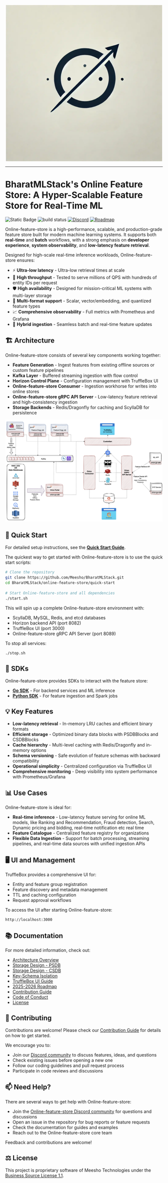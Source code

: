 <p align="center">
  <img src="assets/logov2.webp" alt="Online-feature-store" width="500"/>
</p>

----
# BharatMLStack's Online Feature Store: A Hyper-Scalable Feature Store for Real-Time ML

![Static Badge](https://img.shields.io/badge/oss_lifecycle-active-green) 
![build status](https://github.com/Meesho/BharatMLStack/actions/workflows/online-feature-store.yml/badge.svg)
[![Discord](https://img.shields.io/badge/Discord-Join%20Chat-5865F2?logo=discord&logoColor=white)](https://discord.gg/XkT7XsV2AU)
[![Roadmap](https://img.shields.io/badge/Project-Roadmap-blue?style=flat&logo=github)](./roadmap/roadmap_2025_2026.md)

Online-feature-store is a high-performance, scalable, and production-grade feature store built for modern machine learning systems. It supports both **real-time** and **batch** workflows, with a strong emphasis on **developer experience**, **system observability**, and **low-latency feature retrieval**.

Designed for high-scale real-time inference workloads, Online-feature-store ensures:

- ⚡️ **Ultra-low latency** - Ultra-low retrieval times at scale
- 🚀 **High throughput** - Tested to serve millions of QPS with hundreds of entity IDs per request
- 🛡️ **High availability** - Designed for mission-critical ML systems with multi-layer storage
- 🧠 **Multi-format support** - Scalar, vector/embedding, and quantized feature types
- 📈 **Comprehensive observability** - Full metrics with Prometheus and Grafana
- 🔄 **Hybrid ingestion** - Seamless batch and real-time feature updates

## 🏗️ Architecture

Online-feature-store consists of several key components working together:

- **Feature Generation** - Ingest features from existing offline sources or custom feature pipelines
- **Kafka Layer** - Buffered streaming ingestion with flow control
- **Horizon Control Plane** - Configuration management with TruffleBox UI
- **Online-feature-store Consumer** - Ingestion workhorse for writes into online stores
- **Online-feature-store gRPC API Server** - Low-latency feature retrieval and high-consistency ingestion
- **Storage Backends** - Redis/Dragonfly for caching and ScyllaDB for persistence

![Online-feature-store Architecture](assets/production-architecture.png)

## 🚀 Quick Start

For detailed setup instructions, see the [**Quick Start Guide**](quick-start/README.md).

The quickest way to get started with Online-feature-store is to use the quick start scripts:

```bash
# Clone the repository
git clone https://github.com/Meesho/BharatMLStack.git
cd BharatMLStack/online-feature-store/quick-start

# Start Online-feature-store and all dependencies
./start.sh
```

This will spin up a complete Online-feature-store environment with:
- ScyllaDB, MySQL, Redis, and etcd databases
- Horizon backend API (port 8082)
- TruffleBox UI (port 3000)
- Online-feature-store gRPC API Server (port 8089)

To stop all services:
```bash
./stop.sh
```

## 🧰 SDKs

Online-feature-store provides SDKs to interact with the feature store:

- **[Go SDK](sdks/go/README.md)** - For backend services and ML inference
- **[Python SDK](sdks/python/README.md)** - For feature ingestion and Spark jobs

## 💡 Key Features

- **Low-latency retrieval** - In-memory LRU caches and efficient binary formats
- **Efficient storage** - Optimized binary data blocks with PSDBBlocks and CSDBBlocks
- **Cache hierarchy** - Multi-level caching with Redis/Dragonfly and in-memory options
- **Schema versioning** - Safe evolution of feature schemas with backward compatibility
- **Operational simplicity** - Centralized configuration via TruffleBox UI
- **Comprehensive monitoring** - Deep visibility into system performance with Prometheus/Grafana

## 📊 Use Cases

Online-feature-store is ideal for:

- **Real-time inference** - Low-latency feature serving for online ML models, like Ranking and Recommendation, Fraud detection, Search, Dynamic pricing and bidding, real-time notification etc real time 
- **Feature Catalogue** - Centralized feature registry for organizations
- **Flexible Data Ingestion** - Support for batch processing, streaming pipelines, and real-time data sources with unified ingestion APIs

## 🖥️ UI and Management

TruffleBox provides a comprehensive UI for:

- Entity and feature group registration
- Feature discovery and metadata management
- TTL and caching configuration
- Request approval workflows

To access the UI after starting Online-feature-store:
```
http://localhost:3000
```

## 📚 Documentation

For more detailed information, check out:

- [Architecture Overview](docs/architecture.md)
- [Storage Design - PSDB](docs/psdb-design.md)
- [Storage Design - CSDB](docs/csdb-design.md)
- [Key-Schema Isolation](docs/schema.md)
- [TruffleBox UI Guide](docs/usage.md)
- [2025-2026 Roadmap](roadmap/roadmap_2025_2026.md)
- [Contribution Guide](docs/CONTRIBUTION.md)
- [Code of Conduct](docs/CODE_OF_CONDUCT.md)
- [License](LICENSE.md)

## 🤝 Contributing

Contributions are welcome! Please check our [Contribution Guide](docs/CONTRIBUTION.md) for details on how to get started.

We encourage you to:
- Join our [Discord community](https://discord.gg/XkT7XsV2AU) to discuss features, ideas, and questions
- Check existing issues before opening a new one
- Follow our coding guidelines and pull request process
- Participate in code reviews and discussions

## 📫 Need Help?

There are several ways to get help with Online-feature-store:

- Join the [Online-feature-store Discord community](https://discord.gg/XkT7XsV2AU) for questions and discussions
- Open an issue in the repository for bug reports or feature requests
- Check the documentation for guides and examples
- Reach out to the Online-feature-store core team

Feedback and contributions are welcome!

## ⚖️ License

This project is proprietary software of Meesho Technologies under the [Business Source License 1.1](LICENSE.md).
